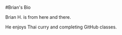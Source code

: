 #Brian's Bio

Brian H. is from here and there.

He enjoys Thai curry and completing GitHub classes.
